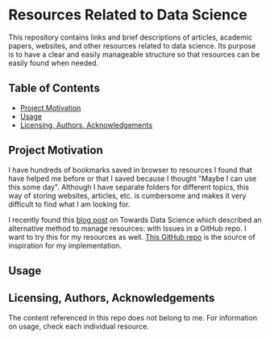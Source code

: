 # Resources Related to Data Science

This repository contains links and brief descriptions of articles, academic papers, websites, and other resources related to data science. Its purpose is to have a clear and easily manageable structure so that resources can be easily found when needed.

## Table of Contents
* [Project Motivation](#motivation)
* [Usage](#Usage)
* [Licensing, Authors, Acknowledgements](#licensing)

## Project Motivation <a name="motivation"></a>
I have hundreds of bookmarks saved in browser to resources I found that have helped me before or that I saved because I thought "Maybe I can use this some day". Although I have separate folders for different topics, this way of storing websites, articles, etc. is cumbersome and makes it very difficult to find what I am looking for.

I recently found this [blog post](https://towardsdatascience.com/how-not-to-be-overwhelmed-with-data-science-5a95ff1618f8) on Towards Data Science which described an alternative method to manage resources: with Issues in a GitHub repo. I want to try this for my resources as well. [This GitHub repo](https://github.com/khuyentran1401/machine-learning-articles) is the source of inspiration for my implementation.

## Usage


## Licensing, Authors, Acknowledgements <a name="licensing"></a>
The content referenced in this repo does not belong to me. For information on usage, check each individual resource.
